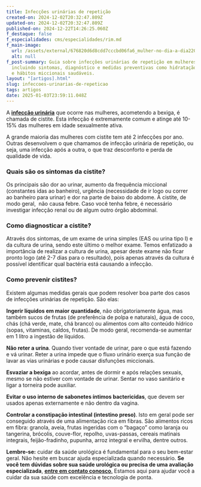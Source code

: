 ```yaml
---
title: Infecções urinárias de repetição
created-on: 2024-12-02T20:32:47.809Z
updated-on: 2024-12-02T20:32:47.809Z
published-on: 2024-12-22T14:26:25.060Z
f_destaque: false
f_especialidades: cms/especialidades/rim.md
f_main-image:
  url: /assets/external/676820d6d8cdd7cccbd06fa6_mulher-no-dia-a-dia2201.png
  alt: null
f_post-summary: Guia sobre infecções urinárias de repetição em mulheres,
  incluindo sintomas, diagnóstico e medidas preventivas como hidratação adequada
  e hábitos miccionais saudáveis.
layout: "[artigos].html"
slug: infeccoes-urinarias-de-repeticao
tags: artigos
date: 2025-01-03T23:59:11.048Z
---
```

A **[infecção urinária](https://uroconsult.com.br/artigos/infeccoes-urinarias-de-repeticao/)** que ocorre nas mulheres, acometendo a bexiga, é chamada de cistite. Esta infecção é extremamente comum e atinge até 10-15% das mulheres em idade sexualmente ativa.

A grande maioria das mulheres com cistite tem até 2 infecções por ano. Outras desenvolvem o que chamamos de infecção urinária de repetição, ou seja, uma infecção após a outra, o que traz desconforto e perda de qualidade de vida.

### Quais são os sintomas da cistite?

Os principais são dor ao urinar, aumento da frequência miccional (constantes idas ao banheiro), urgência (necessidade de ir logo ou correr ao banheiro para urinar) e dor na parte de baixo do abdome. A cistite, de modo geral,  não causa febre. Caso você tenha febre, é necessário investigar infecção renal ou de algum outro órgão abdominal.

### Como diagnosticar a cistite?

Através dos sintomas, de um exame de urina simples (EAS ou urina tipo I) e da cultura de urina, sendo este último o melhor exame. Temos enfatizado a importância de realizar a cultura de urina, apesar deste exame não ficar pronto logo (até 2-7 dias para o resultado), pois apenas através da cultura é possível identificar qual bactéria está causando a infecção.

### Como prevenir cistites?

Existem algumas medidas gerais que podem resolver boa parte dos casos de infecções urinárias de repetição. São elas:

**Ingerir líquidos em maior quantidade**, não obrigatoriamente água, mas também sucos de frutas (de preferência de polpa e naturais), água de coco, chás (chá verde, mate, chá branco) ou alimentos com alto conteúdo hídrico (sopas, vitaminas, caldos, frutas). De modo geral, recomenda-se aumentar em 1 litro a ingestão de líquidos.

**Não reter a urina**. Quando tiver vontade de urinar, pare o que está fazendo e vá urinar. Reter a urina impede que o fluxo urinário exerça sua função de lavar as vias urinárias e pode causar disfunções miccionais.

**Esvaziar a bexiga** ao acordar, antes de dormir e após relações sexuais, mesmo se não estiver com vontade de urinar. Sentar no vaso sanitário e ligar a torneira pode auxiliar.

**Evitar o uso interno de sabonetes íntimos bactericidas**, que devem ser usados apenas externamente e não dentro da vagina.

**Controlar a constipação intestinal (intestino preso)**. Isto em geral pode ser conseguido através de uma alimentação rica em fibras. São alimentos ricos em fibra: granola, aveia, frutas ingeridas com o “bagaço” como laranja ou tangerina, brócolis, couve-flor, repolho, uvas-passas, cereais matinais integrais, feijão-fradinho, pupunha, arroz integral e ervilha, dentre outros.

**Lembre-se:** cuidar da saúde urológica é fundamental para o seu bem-estar geral. Não hesite em buscar ajuda especializada quando necessário. **Se você tem** **dúvidas sobre sua saúde urológica ou precisa de uma avaliação especializada**, [**entre em contato conosco**.](https://uroconsult.com.br/contato/) Estamos aqui para ajudar você a cuidar da sua saúde com excelência e tecnologia de ponta.